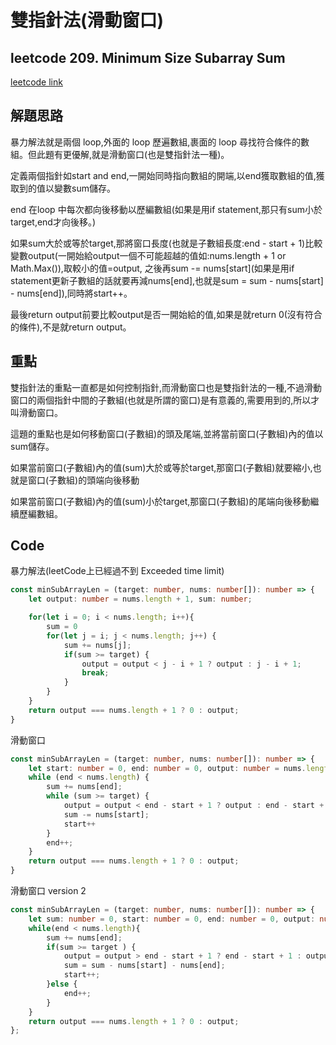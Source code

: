 # 雙指針法(滑動窗口)

## leetcode 209. Minimum Size Subarray Sum

[leetcode link](https://leetcode.com/problems/minimum-size-subarray-sum/)

## 解題思路

暴力解法就是兩個 loop,外面的 loop 歷遍數組,裹面的 loop 尋找符合條件的數組。但此題有更優解,就是滑動窗口(也是雙指針法一種)。

定義兩個指針如start and end,一開始同時指向數組的開端,以end獲取數組的值,獲取到的值以變數sum儲存。

end 在loop 中每次都向後移動以歷編數組(如果是用if statement,那只有sum小於target,end才向後移。)

如果sum大於或等於target,那將窗口長度(也就是子數組長度:end - start + 1)比較變數output(一開始給output一個不可能超越的值如:nums.length + 1 or Math.Max()),取較小的值=output,
之後再sum -= nums[start](如果是用if statement更新子數組的話就要再減nums[end],也就是sum = sum - nums[start] - nums[end]),同時將start++。

最後return output前要比較output是否一開始給的值,如果是就return 0(沒有符合的條件),不是就return output。

## 重點

雙指針法的重點一直都是如何控制指針,而滑動窗口也是雙指針法的一種,不過滑動窗口的兩個指針中間的子數組(也就是所謂的窗口)是有意義的,需要用到的,所以才叫滑動窗口。

這題的重點也是如何移動窗口(子數組)的頭及尾端,並將當前窗口(子數組)內的值以sum儲存。

如果當前窗口(子數組)內的值(sum)大於或等於target,那窗口(子數組)就要縮小,也就是窗口(子數組)的頭端向後移動

如果當前窗口(子數組)內的值(sum)小於target,那窗口(子數組)的尾端向後移動繼續歷編數組。

## Code

暴力解法(leetCode上已經過不到 Exceeded time limit)
```typescript
const minSubArrayLen = (target: number, nums: number[]): number => {
    let output: number = nums.length + 1, sum: number;

    for(let i = 0; i < nums.length; i++){
        sum = 0
        for(let j = i; j < nums.length; j++) {
            sum += nums[j];
            if(sum >= target) {
                output = output < j - i + 1 ? output : j - i + 1;
                break;
            }
        }
    }
    return output === nums.length + 1 ? 0 : output;
}
```

滑動窗口
```typescript
const minSubArrayLen = (target: number, nums: number[]): number => {
    let start: number = 0, end: number = 0, output: number = nums.length + 1, sum: number = 0;
    while (end < nums.length) {
        sum += nums[end];
        while (sum >= target) {
            output = output < end - start + 1 ? output : end - start + 1
            sum -= nums[start];
            start++
        }
        end++;
    }
    return output === nums.length + 1 ? 0 : output;
}
```
滑動窗口 version 2
```typescript
const minSubArrayLen = (target: number, nums: number[]): number => {
    let sum: number = 0, start: number = 0, end: number = 0, output: number = nums.length + 1;
    while(end < nums.length){
        sum += nums[end];
        if(sum >= target ) {            
            output = output > end - start + 1 ? end - start + 1 : output;
            sum = sum - nums[start] - nums[end];
            start++;
        }else {
            end++;
        }
    }
    return output === nums.length + 1 ? 0 : output;
};
```
